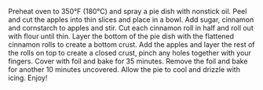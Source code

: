 Preheat oven to 350°F (180°C) and spray a pie dish with nonstick oil.
Peel and cut the apples into thin slices and place in a bowl.
Add sugar, cinnamon and cornstarch to apples and stir.
Cut each cinnamon roll in half and roll out with flour until thin.
Layer the bottom of the pie dish with the flattened cinnamon rolls to create a bottom crust.
Add the apples and layer the rest of the rolls on top to create a closed crust, pinch any holes together with your fingers.
Cover with foil and bake for 35 minutes.
Remove the foil and bake for another 10 minutes uncovered.
Allow the pie to cool and drizzle with icing.
Enjoy!
